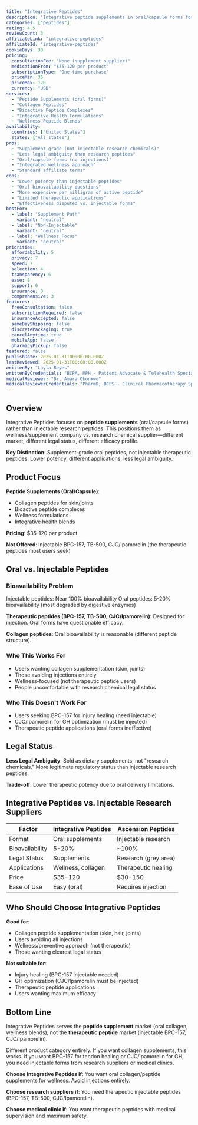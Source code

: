 ```yaml
---
title: "Integrative Peptides"
description: "Integrative peptide supplements in oral/capsule forms for wellness and collagen support."
categories: ["peptides"]
rating: 4.5
reviewCount: 3
affiliateLink: "integrative-peptides"
affiliateId: "integrative-peptides"
cookieDays: 30
pricing:
  consultationFee: "None (supplement supplier)"
  medicationFrom: "$35-120 per product"
  subscriptionType: "One-time purchase"
  priceMin: 35
  priceMax: 120
  currency: "USD"
services:
  - "Peptide Supplements (oral forms)"
  - "Collagen Peptides"
  - "Bioactive Peptide Complexes"
  - "Integrative Health Formulations"
  - "Wellness Peptide Blends"
availability:
  countries: ["United States"]
  states: ["All states"]
pros:
  - "Supplement-grade (not injectable research chemicals)"
  - "Less legal ambiguity than research peptides"
  - "Oral/capsule forms (no injections)"
  - "Integrated wellness approach"
  - "Standard affiliate terms"
cons:
  - "Lower potency than injectable peptides"
  - "Oral bioavailability questions"
  - "More expensive per milligram of active peptide"
  - "Limited therapeutic applications"
  - "Effectiveness disputed vs. injectable forms"
bestFor:
  - label: "Supplement Path"
    variant: "neutral"
  - label: "Non-Injectable"
    variant: "neutral"
  - label: "Wellness Focus"
    variant: "neutral"
priorities:
  affordability: 5
  privacy: 7
  speed: 7
  selection: 4
  transparency: 6
  ease: 8
  support: 6
  insurance: 0
  comprehensive: 3
features:
  freeConsultation: false
  subscriptionRequired: false
  insuranceAccepted: false
  sameDayShipping: false
  discretePackaging: true
  cancelAnytime: true
  mobileApp: false
  pharmacyPickup: false
featured: false
publishDate: 2025-01-31T00:00:00.000Z
lastReviewed: 2025-01-31T00:00:00.000Z
writtenBy: "Layla Reyes"
writtenByCredentials: "BCPA, MPH - Patient Advocate & Telehealth Specialist"
medicalReviewer: "Dr. Amara Okonkwo"
medicalReviewerCredentials: "PharmD, BCPS - Clinical Pharmacotherapy Specialist"
---
```


## Overview

Integrative Peptides focuses on **peptide supplements** (oral/capsule forms) rather than injectable research peptides. This positions them as wellness/supplement company vs. research chemical supplier—different market, different legal status, different efficacy profile.

**Key Distinction**: Supplement-grade oral peptides, not injectable therapeutic peptides. Lower potency, different applications, less legal ambiguity.

## Product Focus

**Peptide Supplements (Oral/Capsule)**:
- Collagen peptides for skin/joints
- Bioactive peptide complexes
- Wellness formulations
- Integrative health blends

**Pricing**: $35-120 per product

**Not Offered**: Injectable BPC-157, TB-500, CJC/Ipamorelin (the therapeutic peptides most users seek)

## Oral vs. Injectable Peptides

### Bioavailability Problem
Injectable peptides: Near 100% bioavailability
Oral peptides: 5-20% bioavailability (most degraded by digestive enzymes)

**Therapeutic peptides (BPC-157, TB-500, CJC/Ipamorelin)**: Designed for injection. Oral forms have questionable efficacy.

**Collagen peptides**: Oral bioavailability is reasonable (different peptide structure).

### Who This Works For
- Users wanting collagen supplementation (skin, joints)
- Those avoiding injections entirely
- Wellness-focused (not therapeutic peptide users)
- People uncomfortable with research chemical legal status

### Who This Doesn't Work For
- Users seeking BPC-157 for injury healing (need injectable)
- CJC/Ipamorelin for GH optimization (must be injected)
- Therapeutic peptide applications (oral forms ineffective)

## Legal Status

**Less Legal Ambiguity**: Sold as dietary supplements, not "research chemicals." More legitimate regulatory status than injectable research peptides.

**Trade-off**: Lower therapeutic potency due to oral delivery limitations.

## Integrative Peptides vs. Injectable Research Suppliers

| Factor | Integrative Peptides | Ascension Peptides |
|--------|---------------------|-------------------|
| Format | Oral supplements | Injectable research |
| Bioavailability | 5-20% | ~100% |
| Legal Status | Supplements | Research (grey area) |
| Applications | Wellness, collagen | Therapeutic healing |
| Price | $35-120 | $30-150 |
| Ease of Use | Easy (oral) | Requires injection |

## Who Should Choose Integrative Peptides

**Good for**:
- Collagen peptide supplementation (skin, hair, joints)
- Users avoiding all injections
- Wellness/preventive approach (not therapeutic)
- Those wanting clearest legal status

**Not suitable for**:
- Injury healing (BPC-157 injectable needed)
- GH optimization (CJC/Ipamorelin must be injected)
- Therapeutic peptide applications
- Users wanting maximum efficacy

## Bottom Line

Integrative Peptides serves the **peptide supplement** market (oral collagen, wellness blends), not the **therapeutic peptide** market (injectable BPC-157, CJC/Ipamorelin).

Different product category entirely. If you want collagen supplements, this works. If you want BPC-157 for tendon healing or CJC/Ipamorelin for GH, you need injectable forms from research suppliers or medical clinics.

**Choose Integrative Peptides if**: You want oral collagen/peptide supplements for wellness. Avoid injections entirely.

**Choose research suppliers if**: You need therapeutic injectable peptides (BPC-157, TB-500, CJC/Ipamorelin).

**Choose medical clinic if**: You want therapeutic peptides with medical supervision and maximum safety.

